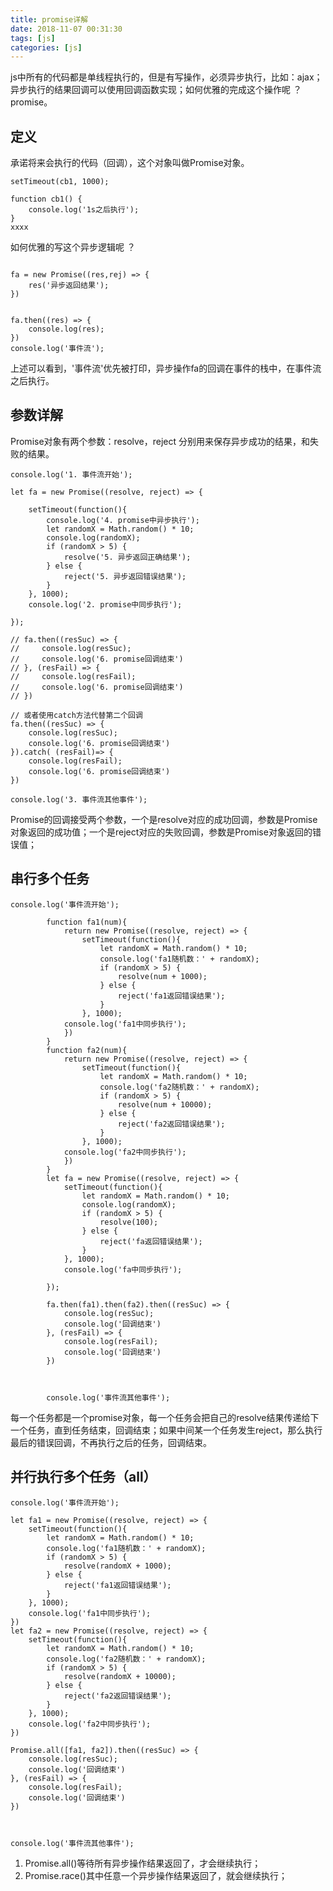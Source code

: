 ```yaml
---
title: promise详解
date: 2018-11-07 00:31:30
tags: [js]
categories: [js]
---
```


js中所有的代码都是单线程执行的，但是有写操作，必须异步执行，比如：ajax；异步执行的结果回调可以使用回调函数实现；如何优雅的完成这个操作呢 ？promise。

## 定义
承诺将来会执行的代码（回调），这个对象叫做Promise对象。

```
setTimeout(cb1, 1000);

function cb1() {
	console.log('1s之后执行');
}
xxxx

```

如何优雅的写这个异步逻辑呢 ？

```

fa = new Promise((res,rej) => {
	res('异步返回结果');
})


fa.then((res) => {
	console.log(res);
})
console.log('事件流');

```

上述可以看到，'事件流'优先被打印，异步操作fa的回调在事件的栈中，在事件流之后执行。

## 参数详解

Promise对象有两个参数：resolve，reject  分别用来保存异步成功的结果，和失败的结果。

```
console.log('1. 事件流开始');

let fa = new Promise((resolve, reject) => {
	
	setTimeout(function(){
		console.log('4. promise中异步执行');
		let randomX = Math.random() * 10;
		console.log(randomX);
		if (randomX > 5) {
			resolve('5. 异步返回正确结果');
		} else {
			reject('5. 异步返回错误结果');
		}
	}, 1000); 
	console.log('2. promise中同步执行');
	
});

// fa.then((resSuc) => {
//     console.log(resSuc);
//     console.log('6. promise回调结束')
// }, (resFail) => {
//     console.log(resFail);
//     console.log('6. promise回调结束')
// })

// 或者使用catch方法代替第二个回调
fa.then((resSuc) => {
	console.log(resSuc);
	console.log('6. promise回调结束')
}).catch( (resFail)=> {
	console.log(resFail);
	console.log('6. promise回调结束')
})

console.log('3. 事件流其他事件');
```

Promise的回调接受两个参数，一个是resolve对应的成功回调，参数是Promise对象返回的成功值；一个是reject对应的失败回调，参数是Promise对象返回的错误值；

## 串行多个任务

```
console.log('事件流开始');
        
        function fa1(num){
            return new Promise((resolve, reject) => {
                setTimeout(function(){
                    let randomX = Math.random() * 10;
                    console.log('fa1随机数：' + randomX);
                    if (randomX > 5) {
                        resolve(num + 1000);
                    } else {
                        reject('fa1返回错误结果');
                    }
                }, 1000); 
            console.log('fa1中同步执行');
            })
        }
        function fa2(num){
            return new Promise((resolve, reject) => {
                setTimeout(function(){
                    let randomX = Math.random() * 10;
                    console.log('fa2随机数：' + randomX);
                    if (randomX > 5) {
                        resolve(num + 10000);
                    } else {
                        reject('fa2返回错误结果');
                    }
                }, 1000); 
            console.log('fa2中同步执行');
            })
        }
        let fa = new Promise((resolve, reject) => {
            setTimeout(function(){
                let randomX = Math.random() * 10;
                console.log(randomX);
                if (randomX > 5) {
                    resolve(100);
                } else {
                    reject('fa返回错误结果');
                }
            }, 1000); 
            console.log('fa中同步执行');
            
        });

        fa.then(fa1).then(fa2).then((resSuc) => {
            console.log(resSuc);
            console.log('回调结束')
        }, (resFail) => {
            console.log(resFail);
            console.log('回调结束')
        })

        

        console.log('事件流其他事件');
```

每一个任务都是一个promise对象，每一个任务会把自己的resolve结果传递给下一个任务，直到任务结束，回调结束；如果中间某一个任务发生reject，那么执行最后的错误回调，不再执行之后的任务，回调结束。

## 并行执行多个任务（all）

```
console.log('事件流开始');

let fa1 = new Promise((resolve, reject) => {
	setTimeout(function(){
		let randomX = Math.random() * 10;
		console.log('fa1随机数：' + randomX);
		if (randomX > 5) {
			resolve(randomX + 1000);
		} else {
			reject('fa1返回错误结果');
		}
	}, 1000); 
	console.log('fa1中同步执行');
})
let fa2 = new Promise((resolve, reject) => {
	setTimeout(function(){
		let randomX = Math.random() * 10;
		console.log('fa2随机数：' + randomX);
		if (randomX > 5) {
			resolve(randomX + 10000);
		} else {
			reject('fa2返回错误结果');
		}
	}, 1000); 
	console.log('fa2中同步执行');
})

Promise.all([fa1, fa2]).then((resSuc) => {
	console.log(resSuc);
	console.log('回调结束')
}, (resFail) => {
	console.log(resFail);
	console.log('回调结束')
})



console.log('事件流其他事件');
```

1. Promise.all()等待所有异步操作结果返回了，才会继续执行；
2. Promise.race()其中任意一个异步操作结果返回了，就会继续执行；
